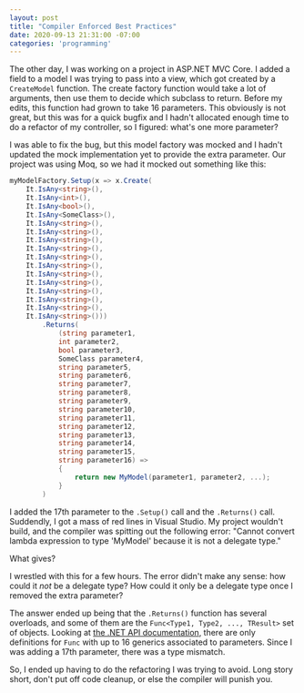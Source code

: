```yaml
---
layout: post
title: "Compiler Enforced Best Practices"
date: 2020-09-13 21:31:00 -07:00
categories: 'programming'
---
```


The other day, I was working on a project in ASP.NET MVC Core. I added a field to a model I was trying to pass into a view, which got created by a `CreateModel` function. The create factory function  would take a lot of arguments, then use them to decide which subclass to return. Before my edits, this function had grown to take 16 parameters. This obviously is not great, but this was for a quick bugfix and I hadn't allocated enough time to do a refactor of my controller, so I figured: what's one more parameter?

I was able to fix the bug, but this model factory was mocked and I hadn't updated the mock implementation yet to provide the extra parameter. Our project was using Moq, so we had it mocked out something like this:

```c#
myModelFactory.Setup(x => x.Create(
    It.IsAny<string>(),
    It.IsAny<int>(),
    It.IsAny<bool>(),
    It.IsAny<SomeClass>(),
    It.IsAny<string>(),
    It.IsAny<string>(),
    It.IsAny<string>(),
    It.IsAny<string>(),
    It.IsAny<string>(),
    It.IsAny<string>(),
    It.IsAny<string>(),
    It.IsAny<string>(),
    It.IsAny<string>(),
    It.IsAny<string>(),
    It.IsAny<string>(),
    It.IsAny<string>()))
        .Returns(
            (string parameter1,
            int parameter2,
            bool parameter3,
            SomeClass parameter4,
            string parameter5,
            string parameter6,
            string parameter7,
            string parameter8,
            string parameter9,
            string parameter10,
            string parameter11,
            string parameter12,
            string parameter13,
            string parameter14,
            string parameter15,
            string parameter16) =>
            {
                return new MyModel(parameter1, parameter2, ...);
            }
        )
```

I added the 17th parameter to the `.Setup()` call and the `.Returns()` call. Suddendly, I got a mass of red lines in Visual Studio. My project wouldn't build, and the compiler was spitting out the following error: "Cannot convert lambda expression to type 'MyModel' because it is not a delegate type."

What gives?

I wrestled with this for a few hours. The error didn't make any sense: how could it *not* be a delegate type? How could it only be a delegate type once I removed the extra parameter?

The answer ended up being that the `.Returns()` function has several overloads, and some of them are the `Func<Type1, Type2, ..., TResult>` set of objects. Looking at [the .NET API documentation](https://docs.microsoft.com/en-us/dotnet/api/system.func-17?view=netcore-3.1), there are only definitions for `Func` with up to 16 generics associated to parameters. Since I was adding a 17th parameter, there was a type mismatch.

So, I ended up having to do the refactoring I was trying to avoid. Long story short, don't put off code cleanup, or else the compiler will punish you.